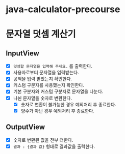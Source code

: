 # java-calculator-precourse
# 문자열 덧셈 계산기
## InputView
- [x] `덧셈할 문자열을 입력해 주세요.` 를 출력한다.
- [x] 사용자로부터 문자열을 입력받는다.
- [x] 공백을 입력 받았는지 확인한다.
- [x] 커스텀 구분자를 사용했는지 확인한다.
- [x] 기본 구분자와 커스텀 구분자로 문자열을 나눈다.
- [x] 나뉜 문자열을 숫자로 변환한다.
    - [x] 숫자로 변환이 불가능한 경우 예외처리 후 종료한다.
    - [x] 양수가 아닌 경우 예외처리 후 종료한다.
## OutputView
- [x] 숫자로 변환된 값을 전부 더한다.
- [x] `결과 : {결과 값}` 형태로 결과값을 출력한다.
